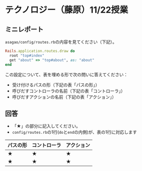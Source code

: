 # テクノロジー（藤原）11/22授業

## ミニレポート

`asagao/config/routes.rb`の内容を見てください（下記）。

```ruby
Rails.application.routes.draw do
  root "top#index"
  get "about" => "top#about", as: "about"
end
```

この設定について、表を埋める形で次の問いに答えてください：

- 受け付けるパスの形（下記の表「パスの形」）
- 呼びだすコントローラの名前（下記の表「コントローラ」）
- 呼びだすアクションの名前（下記の表「アクション」）

## 回答

- 「★」の部分に記入してください。
- `config/routes.rb`の1行(`do`と`end`の内側)が、表の1行に対応します

| パスの形 | コントローラ | アクション |
| --- | --- | --- |
| ★    | ★    | ★    |
| ★    | ★    | ★    |

